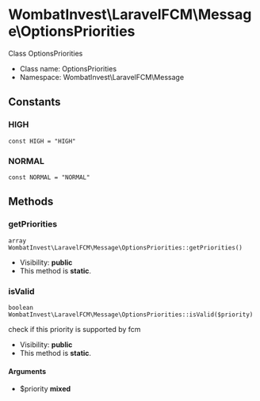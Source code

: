 WombatInvest\LaravelFCM\Message\OptionsPriorities
===============

Class OptionsPriorities




* Class name: OptionsPriorities
* Namespace: WombatInvest\LaravelFCM\Message



Constants
----------


### HIGH

    const HIGH = "HIGH"





### NORMAL

    const NORMAL = "NORMAL"







Methods
-------


### getPriorities

    array WombatInvest\LaravelFCM\Message\OptionsPriorities::getPriorities()





* Visibility: **public**
* This method is **static**.




### isValid

    boolean WombatInvest\LaravelFCM\Message\OptionsPriorities::isValid($priority)

check if this priority is supported by fcm



* Visibility: **public**
* This method is **static**.


#### Arguments
* $priority **mixed**


